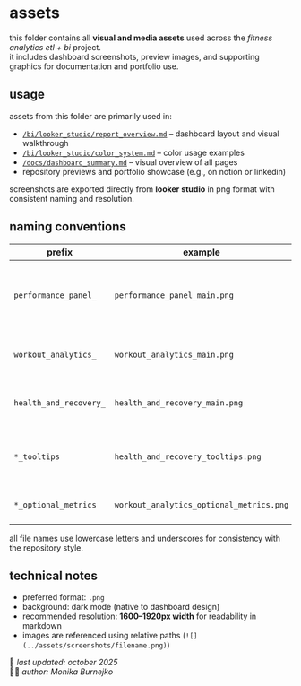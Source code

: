 # assets
this folder contains all **visual and media assets** used across the *fitness analytics etl + bi* project.  
it includes dashboard screenshots, preview images, and supporting graphics for documentation and portfolio use.

## usage
assets from this folder are primarily used in:
- [`/bi/looker_studio/report_overview.md`](../looker_studio/report_overview.md) – dashboard layout and visual walkthrough  
- [`/bi/looker_studio/color_system.md`](../looker_studio/color_system.md) – color usage examples  
- [`/docs/dashboard_summary.md`](../../docs/dashboard_summary.md) – visual overview of all pages  
- repository previews and portfolio showcase (e.g., on notion or linkedin)

screenshots are exported directly from **looker studio** in png format with consistent naming and resolution.

## naming conventions
| prefix | example | meaning |
|---------|----------|----------|
| `performance_panel_` | `performance_panel_main.png` | overview and kpi section of the performance page |
| `workout_analytics_` | `workout_analytics_main.png` | visuals from the workout analytics page |
| `health_and_recovery_` | `health_and_recovery_main.png` | visuals from the health & recovery page |
| `*_tooltips` | `health_and_recovery_tooltips.png` | screens showing tooltip positions or content |
| `*_optional_metrics` | `workout_analytics_optional_metrics.png` | screens with optional metric views |

all file names use lowercase letters and underscores for consistency with the repository style.

## technical notes
- preferred format: `.png`  
- background: dark mode (native to dashboard design)  
- recommended resolution: **1600–1920px width** for readability in markdown  
- images are referenced using relative paths (`![](../assets/screenshots/filename.png)`)

📅 *last updated: october 2025*  
👩‍💻 *author: Monika Burnejko*
